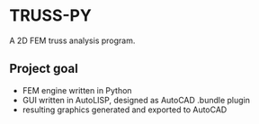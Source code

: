 # TRUSS-PY

A 2D FEM truss analysis program.

## Project goal

- FEM engine written in Python
- GUI written in AutoLISP, designed as AutoCAD .bundle plugin
- resulting graphics generated and exported to AutoCAD


